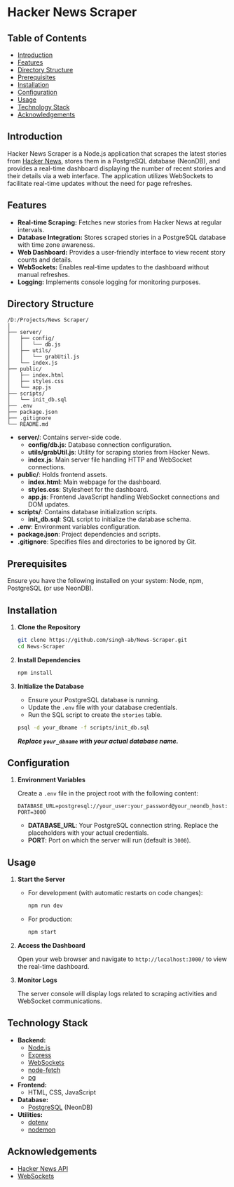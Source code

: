 # Hacker News Scraper

## Table of Contents

- [Introduction](#introduction)
- [Features](#features)
- [Directory Structure](#directory-structure)
- [Prerequisites](#prerequisites)
- [Installation](#installation)
- [Configuration](#configuration)
- [Usage](#usage)
- [Technology Stack](#technology-stack)
- [Acknowledgements](#acknowledgements)

## Introduction

Hacker News Scraper is a Node.js application that scrapes the latest stories from [Hacker News](https://news.ycombinator.com/newest), stores them in a PostgreSQL database (NeonDB), and provides a real-time dashboard displaying the number of recent stories and their details via a web interface. The application utilizes WebSockets to facilitate real-time updates without the need for page refreshes.

## Features

- **Real-time Scraping:** Fetches new stories from Hacker News at regular intervals.
- **Database Integration:** Stores scraped stories in a PostgreSQL database with time zone awareness.
- **Web Dashboard:** Provides a user-friendly interface to view recent story counts and details.
- **WebSockets:** Enables real-time updates to the dashboard without manual refreshes.
- **Logging:** Implements console logging for monitoring purposes.

## Directory Structure

```
/D:/Projects/News Scraper/
│
├── server/
│   ├── config/
│   │   └── db.js
│   ├── utils/
│   │   └── grabUtil.js
│   └── index.js
├── public/
│   ├── index.html
│   ├── styles.css
│   └── app.js
├── scripts/
│   └── init_db.sql
├── .env
├── package.json
├── .gitignore
└── README.md
```

- **server/**: Contains server-side code.
  - **config/db.js**: Database connection configuration.
  - **utils/grabUtil.js**: Utility for scraping stories from Hacker News.
  - **index.js**: Main server file handling HTTP and WebSocket connections.
- **public/**: Holds frontend assets.
  - **index.html**: Main webpage for the dashboard.
  - **styles.css**: Stylesheet for the dashboard.
  - **app.js**: Frontend JavaScript handling WebSocket connections and DOM updates.
- **scripts/**: Contains database initialization scripts.
  - **init_db.sql**: SQL script to initialize the database schema.
- **.env**: Environment variables configuration.
- **package.json**: Project dependencies and scripts.
- **.gitignore**: Specifies files and directories to be ignored by Git.

## Prerequisites

Ensure you have the following installed on your system:
Node, npm, PostgreSQL (or use NeonDB).

## Installation

1. **Clone the Repository**

   ```bash
   git clone https://github.com/singh-ab/News-Scraper.git
   cd News-Scraper
   ```

2. **Install Dependencies**

   ```bash
   npm install
   ```

3. **Initialize the Database**

   - Ensure your PostgreSQL database is running.
   - Update the `.env` file with your database credentials.
   - Run the SQL script to create the `stories` table.

   ```bash
   psql -d your_dbname -f scripts/init_db.sql
   ```

   **_Replace `your_dbname` with your actual database name._**

## Configuration

1. **Environment Variables**

   Create a `.env` file in the project root with the following content:

   ```plaintext
   DATABASE_URL=postgresql://your_user:your_password@your_neondb_host:5432/your_dbname
   PORT=3000
   ```

   - **DATABASE_URL**: Your PostgreSQL connection string. Replace the placeholders with your actual credentials.
   - **PORT**: Port on which the server will run (default is `3000`).

## Usage

1. **Start the Server**

   - For development (with automatic restarts on code changes):

     ```bash
     npm run dev
     ```

   - For production:

     ```bash
     npm start
     ```

2. **Access the Dashboard**

   Open your web browser and navigate to `http://localhost:3000/` to view the real-time dashboard.

3. **Monitor Logs**

   The server console will display logs related to scraping activities and WebSocket communications.

## Technology Stack

- **Backend:**
  - [Node.js](https://nodejs.org/)
  - [Express](https://expressjs.com/)
  - [WebSockets](https://developer.mozilla.org/en-US/docs/Web/API/WebSockets_API)
  - [node-fetch](https://github.com/node-fetch/node-fetch)
  - [pg](https://node-postgres.com/)
- **Frontend:**
  - HTML, CSS, JavaScript
- **Database:**
  - [PostgreSQL](https://www.postgresql.org/) (NeonDB)
- **Utilities:**
  - [dotenv](https://github.com/motdotla/dotenv)
  - [nodemon](https://nodemon.io/)

## Acknowledgements

- [Hacker News API](https://github.com/HackerNews/API)
- [WebSockets](https://developer.mozilla.org/en-US/docs/Web/API/WebSockets_API)
